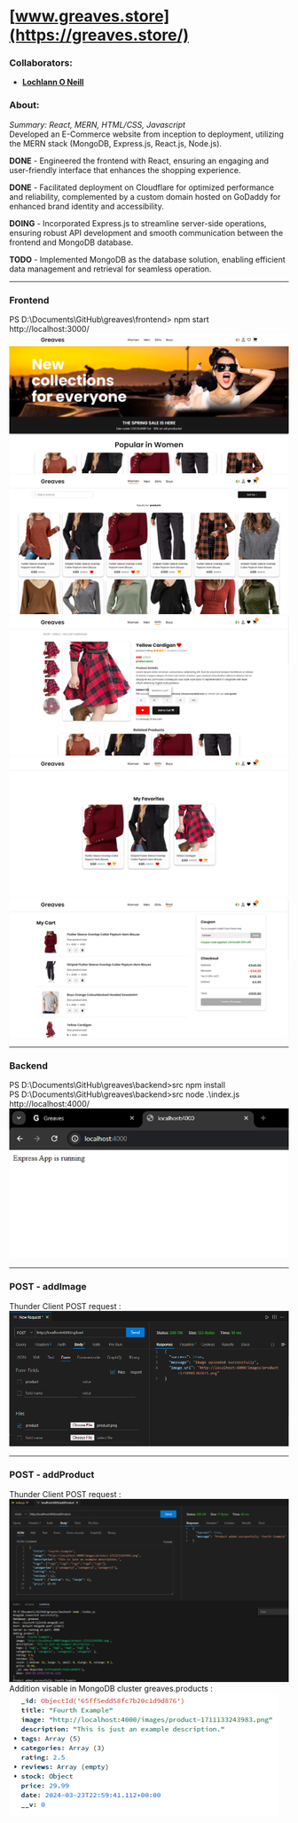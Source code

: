 <!--https://github.com/darsaveli/Readme-Markdown-Syntax-->

# [www.greaves.store](https://greaves.store/)
### Collaborators:
* **[Lochlann O Neill](https://github.com/lochlannoneill)**

### About:
_Summary: React, MERN, HTML/CSS, Javascript_  
Developed an E-Commerce website from inception to deployment, utilizing the MERN stack (MongoDB, Express.js, React.js, Node.js).  
  
**DONE** - Engineered the frontend with React, ensuring an engaging and user-friendly interface that enhances the shopping experience.  

**DONE** - Facilitated deployment on Cloudflare for optimized performance and reliability, complemented by a custom domain hosted on GoDaddy for enhanced brand identity and accessibility.  

**DOING** - Incorporated Express.js to streamline server-side operations, ensuring robust API development and smooth communication between the frontend and MongoDB database.  

**TODO** - Implemented MongoDB as the database solution, enabling efficient data management and retrieval for seamless operation.  
  
-----
  
### Frontend
PS D:\Documents\GitHub\greaves\frontend> npm start  
http://localhost:3000/  
![home](https://github.com/lochlannoneill/greaves/blob/main/screenshots/home.png?raw=true)  
![category](https://github.com/lochlannoneill/greaves/blob/main/screenshots/category.png?raw=true)  
![product](https://github.com/lochlannoneill/greaves/blob/main/screenshots/product.png?raw=true)  
![favorites](https://github.com/lochlannoneill/greaves/blob/main/screenshots/favorites.png?raw=true)  
![cart](https://github.com/lochlannoneill/greaves/blob/main/screenshots/cart.png?raw=true)  
  
-----
  
### Backend
PS D:\Documents\GitHub\greaves\backend>src npm install  
PS D:\Documents\GitHub\greaves\backend>src node .\index.js  
http://localhost:4000/  
![backend](https://github.com/lochlannoneill/greaves/blob/main/screenshots/backend.png?raw=true)  

-----
  
### POST - addImage
Thunder Client POST request :  
![post-image](https://github.com/lochlannoneill/greaves/blob/main/screenshots/post-image.png?raw=true)  
  
-----
  
### POST - addProduct
Thunder Client POST request :  
![addProduct_1](https://github.com/lochlannoneill/greaves/blob/main/screenshots/addProduct_1.png?raw=true)  
Addition visable in MongoDB cluster greaves.products :  
![addProduct_2](https://github.com/lochlannoneill/greaves/blob/main/screenshots/addProduct_2.png?raw=true)  
